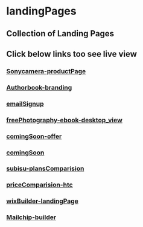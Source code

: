 # landingPages
## Collection of Landing Pages
## Click below links too see live view

### [Sonycamera-productPage](https://alidhuniya.github.io/landingPages/Sonycamera-productPage/)
### [Authorbook-branding](https://alidhuniya.github.io/landingPages/Authorbook-branding/)
### [emailSignup](https://alidhuniya.github.io/landingPages/emailSignup/)
### [freePhotography-ebook-desktop_view](https://alidhuniya.github.io/landingPages/freePhotography-ebook/)
### [comingSoon-offer](https://alidhuniya.github.io/landingPages/comingSoon-offer/)
### [comingSoon](https://alidhuniya.github.io/landingPages/comingSoon/)
### [subisu-plansComparision](https://alidhuniya.github.io/landingPages/subisu-plansComparision/)
### [priceComparision-htc](https://alidhuniya.github.io/landingPages/priceComparision-htc/)
### [wixBuilder-landingPage](https://alidhuniya.github.io/landingPages/wixBuilder-landingPage/)
### [Mailchip-builder](https://alidhuniya.github.io/landingPages/Mailchip-builder/)
